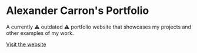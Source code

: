# Alexander Carron's Portfolio
A currently ⚠️ outdated ⚠️ portfolio website that showcases my projects and other examples of my work.

[Visit the website](https://alexcarron.github.io/portfolio/)

